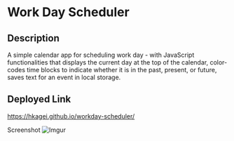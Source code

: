 # Work Day Scheduler

Description
-
A simple calendar app for scheduling work day - with JavaScript functionalities that displays the current day at the top of the calendar, color-codes time blocks to indicate whether it is in the past, present, or future, saves text for an event in local storage.

Deployed Link
-
https://hkagei.github.io/workday-scheduler/

Screenshot
![Imgur](https://imgur.com/u8irGCg)
